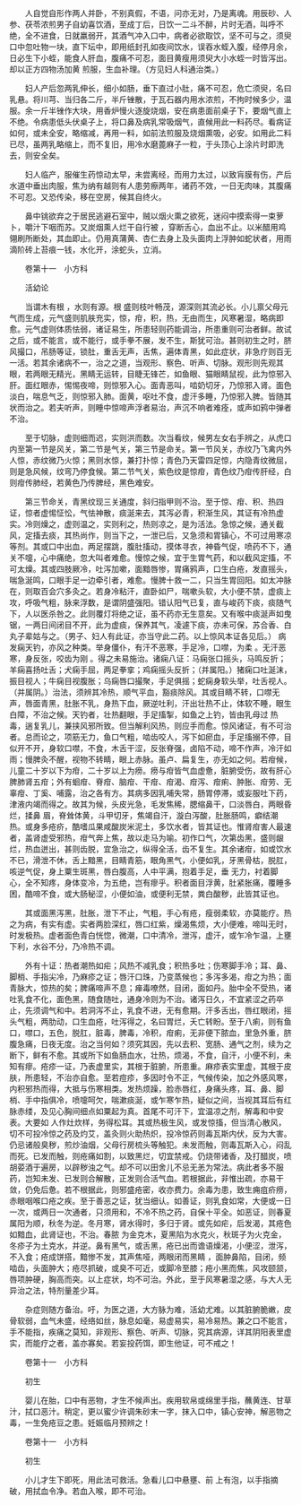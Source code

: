<!-- { "loadSidebar": true } -->
　　人自觉自形作两人并卧，不别真假，不语，问亦无对，乃是离魂。用辰砂、人参、茯苓浓煎男子自幼喜饮酒，至成丁后，日饮一二斗不醉，片时无酒，叫呼不绝，全不进食，日就羸弱开，其酒气冲入口中，病者必欲取饮，坚不可与之，须臾口中忽吐物一块，直下坛中，即用纸封孔如夜间饮水，误吞水蛭入腹，经停月余，日必生下小蛭，能食人肝血，腹痛不可忍，面目黄瘦用须臾大小水蛭一时皆泻出。却以正方四物汤加黄 煎服，生血补理。（方见妇人科通治类。）

　　妇人产后忽两乳伸长，细小如肠，垂下直过小肚，痛不可忍，危亡须臾，名曰乳悬。将川芎、当归各二斤，半斤锉散，于瓦石器内用水浓煎，不拘时候多少，温服。余一斤半锉作大块，用香炉慢火逐旋烧烟，安在病患面前桌子下，要烟气直上不绝。令病患低头伏桌子上，将口鼻及病乳常吸烟气，直候用此一料药尽。看病证如何，或未全安，略缩减，再用一料，如前法煎服及烧烟熏吸，必安。如用此二料已尽，虽两乳略缩上，而不复旧，用冷水磨蓖麻子一粒，于头顶心上涂片时即洗去，则安全矣。

　　妇人临产，服催生药惊动太早，未尝离经，而用力太过，以致肓膜有伤，产后水道中垂出肉服，焦为纳有越则有人患劳瘵两年，诸药不效，一日无肉味，其腹痛不可忍。又恐传染，移在空房，候其自终火。

　　鼻中铫欲弃之于居民逃避石室中，贼以烟火熏之欲死，迷闷中摸索得一束萝卜，嚼汁下咽而苏。又炭烟熏人烂干自行被 ，穿断舌心，血出不止。以米醋用鸡翎刷所断处，其血即止。仍用真蒲黄、杏仁去身上及头面肉上浮肿如蛇状者，用雨滴阶砖上苔痕一钱，水化开，涂蛇头，立消。

　　卷第十一　小方科

　　活幼论

　　当谓木有根 ，水则有源。根 盛则枝叶畅茂，源深则其流必长。小儿禀父母元气而生成，元气盛则肌肤充实，惊，疳，积，热，无由而生，风寒暑湿，略病即愈。元气虚则体质怯弱，诸证易生，所患轻则药能调治，所患重则可治者鲜。故试 之后，或不能言，或不能行，或手拳不展，发不生，斯犹可治。甚则初生之时，脐风撮口，吊肠等证，锁肚，重舌无声，舌焦，遍体青黑，如此症状，非急疗则百无一活。若其余诸病不一，治之之道，当观形、察色、听声、切脉。观形则先观其眼，若两眼无精光，黑睛无运转，目睫无锋芒，如鱼眼、猫眼睛鼠视，此为惊邪入肝。面红眼赤，惕惕夜啼，则惊邪入心。面青恶叫，啮奶切牙，乃惊邪入肾。面色淡白，喘息气乏，则惊邪入肺。面黄，呕吐不食，虚汗多睡，乃惊邪入脾。皆随其状而治之。若夫听声，则睡中惊啼声浮者易治，声沉不响者难痊，或声如鸦中弹者不治。

　　至于切脉，虚则细而迟，实则洪而数。次当看纹，候男左女右手辨之，从虎口内至第一节是风关，第二节是气关，第三节是命关。第一节风关，赤纹乃飞禽内外人惊，赤纹微乃火惊；黑则水惊，兼打扑惊；青色乃天雷四足惊，内隐青纹微屈，则是急风候，纹弯乃停食候。第二节气关，紫色纹是惊疳，青色纹乃疳传肝经，白则疳传肺经，若黄色乃传脾经，黑色难安。

　　第三节命关，青黑纹现三关通度，斜归指甲则不治。至于惊、疳、积、热四证，惊者虚惕怔忪，气怯神散，痰涎来去，其泻必青，积渐生风，其证有冷热虚实。冷则燥之，虚则温之，实则利之，热则凉之，是为活法。急惊之候，通关截风，定搐去痰，其热尚作，则当下之，一泄已后，又急须和胃镇心，不可过用寒凉等剂。其或口中出血，两足摆跳，腹肚搐动，摸体寻衣，神昏气促，喷药不下，通关不嚏，心中痛绝，忽大叫者难愈。慢惊之候，宜于生胃气药，和以截风定搐，不可太燥。其或四肢厥冷，吐泻加嗽，面黯唇惨，胃痛鸦声，口生白疮，发直摇头，喘急涎鸣，口眼手足一边牵引者，难愈。慢脾十救一二，只当生胃回阳。如太冲脉在，则取百会穴多灸之。若身冷粘汗，直卧如尸，喘嗽头软，大小便不禁，虚痰上攻，呼吸气粗，脉来浮数，是谓阴盛强阳。错认阳气已复，直与峻药下痰，痰随气下，人以医杀咎之。此则覆灯将绝之证，虽不药亦无生意矣。又有喉中痰涎声如曳锯，一两日间闭目不开，此为虚痰，保养其气，凌遽下痰，亦未可保，苏合香、白丸子辈姑与之。（男子、妇人有此证，亦当守此二药。以上惊风本证各见后。） 病发痫天钓，亦风之种类。举身僵仆，有汗不恶寒，手足冷，口噤，为柔 。无汗恶寒，身反张，咬齿为刚 。得之未易施治。诸痫八证：马痫张口摇头，马鸣反折；羊痫喜扬吐舌；犬痫手屈，两足拳挛；鸡痫摇头反折；（并属阳。）猪痫口吐涎沫，振目视人；牛痫目视腹胀；乌痫唇口撮聚，手足俱摇；蛇痫身软头举，吐舌视人。（并属阴。）治法，须辨其冷热，顺气平血，豁痰除风。其或目睛不转，口噤无声，唇面青黑，肚胀不乳，身热下血，厥逆吐利，汗出壮热不止，体软不睡，眼生白障，不治之候。天钓者，壮热翻眼，手足搐掣，如鱼之上钓，皆由乳母过 热毒，遄复乳儿，兼挟风邪所致。但当解利风热，则应手而愈。惊风诸证，有不可治者。总而论之，项筋无力，鱼口气粗，啮齿咬人，泻下如瘀血，手足搐搦不停，目似开不开，身软口噤，不食，木舌干涩，反张脊强，卤陷不动，啼不作声，冷汗如雨；慢脾灸不醒，视物不转睛，眼上赤脉。虽卢、扁复生，亦无如之何。若疳候，儿童二十岁以下为疳，二十岁以上为痨。痨与疳皆气血虚惫，脏腑受伤，故有肝心脾肺肾五疳；外有蛔疳、脊疳、脑疳、干疳、疳渴、疳泻、疳痢、肿胀、疳劳、无辜疳、丁奚、哺露，治之各有方。其病多因乳哺失常，肠胃停滞，或妄服吐下药，津液内竭而得之。故其为候，头皮光急，毛发焦稀，腮缩鼻干，口淡唇白，两眼昏烂，揉鼻 眉，脊耸体黄，斗甲切牙，焦竭自汗，漩白泻酸，肚胀肠鸣，癖结潮热。或身多疮疥，酷嗜瓜果咸酸炭米泥土，多饮水者，皆其证也。惟肾疳害人最速者，盖肾虚受邪热，疳气奔上焦，故以走马为喻。初作口气，次第齿黑，盛则龈烂，热血迸出，甚则齿脱，宜急治之，纵得全活，齿不复生。其余诸疳，如或饮水不已，滑泄不休，舌上黯黑，目睛青筋，眼角黑气，小便如乳，牙黑骨枯，脱肛，咳逆气促，身上粟生斑黑，唇白腹高，人中平满，抱着手足，垂 无力，衬着脚心，全不知疼，身体变冷，为五绝，岂有瘳乎。积者面目浮黄，肚紧胀痛，覆睡多困，酷啼不食，或大肠秘涩，小便如油，或便利无禁，粪白酸秽，此皆其证也。

　　其或面黑泻黑，肚胀，泄下不止，气粗，手心有疮，瘦弱柔软，亦莫能疗。热之为病，有实有虚。实者两脸深红，唇口红紫，燥渴焦烦，大小便难，啼叫无时，时发极热。虚者面色青白恍惚，微潮，口中清冷，泄泻，虚汗，或乍冷乍温，上壅下利，水谷不分，乃冷热不调。

　　外有十证：热者潮热如疟；风热不减乳食；积热多吐；伤寒脚手冷；耳、鼻、脚梢、手指尖冷，乃麻疹之证；唇汗口珠，乃变蒸候也；多泻多渴，疳之为热；面青脉大，惊热的矣；脾痛啼声不息；瘅毒嘹然，目闭，面如丹。胎中全不受热，诸吐乳食不化，面色黑，随食随吐，通身冷则为不治。诸泻日久，不宜紧涩之药卒止，先须调气和中。若洞泻不止，乳食不进，无有愈期。汗多舌出，唇红眼闭，摇头气粗，两肋动，口生血疮，吐泻得之，名曰胃烂，夭亡转盼。至于八痢，则有鱼口，噤口，五色，脱肛，脏毒，脾毒，冷积，疳痢，无非便下脓血，里急外重，脐腹急痛，日夜无度。治之当何如？须究其因，先以去积、宽肠、通气之剂，续为之断下，鲜有不愈。其或所下如鱼肠血水，壮热，烦渴，不食，自汗，小便不利，未知有瘳。疮疹一证，乃表虚里实，其根于脏腑，所患重。麻疹表实里虚，其根于皮肤，所患轻，不治亦自愈。至若痘疹，多因时令不正，气候传染，加之外感风寒，内积邪热而得，大抵与伤寒相类。发热烦躁，脸赤唇红，身痛头疼，耳、鼻、脚梢、手中指俱冷，喷嚏呵欠，喘漱痰涎，或乍寒乍热，疑似之间，当视其耳后有红脉赤缕，及见心胸间细点如粟起为真。首尾不可汗下，宜温凉之剂，解毒和中安表。大要如 人作灶炊样，务得松耳。其或热极生风，或发惊搐，但当清心散风，切不可投冷惊之药及灼艾，盖灸则火助热炽，投冷惊药则毒瓦斯内伏，反为大害。仍忌诸般臭秽，煎炒油烟，父母行房梳头等触犯。未发而触，则毒瓦斯入心，闷乱而死。已发而触，则疮痛如割，以致黑烂，切宜禁戒。仍烧带诸香，及打醋炭，喷胡荽酒于遍房，以辟秽浊之气。却不可以田舍儿不忌无恙为常法。病此者多不服药，岂知未发、已发则合解散，正发则合活气血。若根据此，非惟出疏，亦易干敛，仍免后惫。若不根据此，则邪盛疮密，收亦费力。余毒为患，致生痈疽疥痨，赤眼咽喉口疮之疾。至于善恶之证，犹当细认。如善证，则乳食如常，大便或一日一次，或两日一次通者，只须用和，不冷不热之药，自保十平全。如恶证，则春夏属阳为顺，秋冬为逆。冬月寒，肾水得时，多归于肾。或先如疟，后发渴，其疮色如黯血，此肾证也，不治。春脓 为金克木，夏黑陷为水克火，秋斑子为火克金，冬疹子为土克水，并逆。鼻有黑气，或舌黑，疮已出而谵语燥渴，小便涩，泄泻，不入食；疮成饼搭，黯惨不发，其声焦哑，两眼闭而黑睛 ，面肿鼻陷，目闭，频啮齿，头面肿大；疮尽抓破，或臭不可近，或脚冷至膝；疮小黑而焦，风攻颐颔，唇项肿硬，胸高而突。以上症状，均不可治。外此，至于风寒暑湿之感，与大人无异治之法，特剂量差少耳。

　　杂症则随方备治。吁，为医之道，大方脉为难，活幼尤难。以其脏腑脆嫩，皮骨软弱，血气未盛，经络如丝，脉息如毫，易虚易实，易冷易热。兼之口不能言，手不能指，疾痛之莫知，非观形、察色、听声、切脉，究其病源，详其阴阳表里虚实，而能疗之者，盖亦寡矣。若妄投药饵，即生他证，可不戒之！

　　卷第十一　小方科

　　初生

　　婴儿在胎，口中有恶物，才生不候声出。疾用软帛或绵里手指，蘸黄连、甘草汁，拭口恶汁。稍定，更以蜜少许调朱砂末一字，抹入口中，镇心安神，解恶物之毒，一生免疮豆之患。妊娠临月预辨之！

　　卷第十一　小方科

　　初生

　　小儿才生下即死，用此法可救活。急看儿口中悬壅、前 上有泡，以手指摘破，用拭血令净。若血入喉，即不可治。

